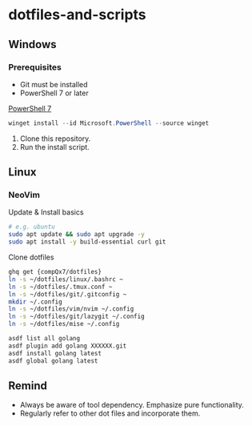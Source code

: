 # dotfiles-and-scripts

## Windows

### Prerequisites

- Git must be installed
- PowerShell 7 or later

[PowerShell 7](https://learn.microsoft.com/ja-jp/powershell/scripting/whats-new/migrating-from-windows-powershell-51-to-powershell-7?view=powershell-7.4)

```ps1
winget install --id Microsoft.PowerShell --source winget
```

1. Clone this repository.
2. Run the install script.

## Linux

### NeoVim

Update & Install basics

```sh
# e.g. ubuntu
sudo apt update && sudo apt upgrade -y
sudo apt install -y build-essential curl git
```

Clone dotfiles

```sh
ghq get {compQx7/dotfiles}
ln -s ~/dotfiles/linux/.bashrc ~
ln -s ~/dotfiles/.tmux.conf ~
ln -s ~/dotfiles/git/.gitconfig ~
mkdir ~/.config
ln -s ~/dotfiles/vim/nvim ~/.config
ln -s ~/dotfiles/git/lazygit ~/.config
ln -s ~/dotfiles/mise ~/.config
```

```sh
asdf list all golang
asdf plugin add golang XXXXXX.git
asdf install golang latest
asdf global golang latest
```

## Remind

- Always be aware of tool dependency. Emphasize pure functionality.
- Regularly refer to other dot files and incorporate them.

